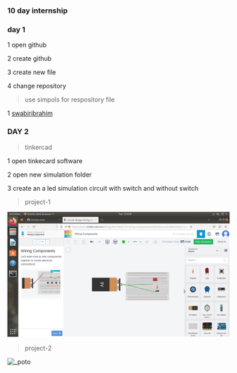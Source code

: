 ### 10 day internship

### day 1

1 open github 

2 create github

3 create new file

4 change repository

>use simpols for respository file

1 [swabiribrahim](https://github.com/swabiribrahim)

### DAY 2

>tinkercad

1 open tinkecard software

2 open new simulation folder

3 create an a led simulation circuit with switch and without switch

>project-1

![ photo](https://github.com/Christin-chris/chris/blob/main/Screenshot%20from%202023-05-09%2012-24-05.png)

>project-2

![_poto](https://github.com/Christin-chris/chris/commit/e669b8ee21bd057bf3e115721e700eb6d135118a)

